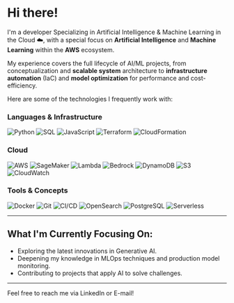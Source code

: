 # Hi there!

I'm a developer Specializing in Artificial Intelligence & Machine Learning in the Cloud ☁️, with a special focus on **Artificial Intelligence** and **Machine Learning** within the **AWS** ecosystem.

My experience covers the full lifecycle of AI/ML projects, from conceptualization and **scalable system** architecture to **infrastructure automation** (IaC) and **model optimization** for performance and cost-efficiency.

Here are some of the technologies I frequently work with:

### Languages & Infrastructure

![Python](https://img.shields.io/badge/Python-3776AB?style=for-the-badge&logo=python&logoColor=white)
![SQL](https://img.shields.io/badge/SQL-025E8C?style=for-the-badge&logo=database&logoColor=white)
![JavaScript](https://img.shields.io/badge/JavaScript-F7DF1E?style=for-the-badge&logo=javascript&logoColor=black)
![Terraform](https://img.shields.io/badge/Terraform-7B42BC?style=for-the-badge&logo=terraform&logoColor=white)
![CloudFormation](https://img.shields.io/badge/CloudFormation-FF9900?style=for-the-badge&logo=amazonaws&logoColor=white)

### Cloud

![AWS](https://img.shields.io/badge/AWS-232F3E?style=for-the-badge&logo=amazonaws&logoColor=white)
![SageMaker](https://img.shields.io/badge/SageMaker-FF9900?style=for-the-badge&logo=amazonaws&logoColor=white)
![Lambda](https://img.shields.io/badge/Lambda-FF9900?style=for-the-badge&logo=awslambda&logoColor=white)
![Bedrock](https://img.shields.io/badge/Bedrock-FF9900?style=for-the-badge&logo=amazonaws&logoColor=white)
![DynamoDB](https://img.shields.io/badge/DynamoDB-4053D6?style=for-the-badge&logo=amazondynamodb&logoColor=white)
![S3](https://img.shields.io/badge/S3-569A31?style=for-the-badge&logo=amazons3&logoColor=white)
![CloudWatch](https://img.shields.io/badge/CloudWatch-FF4F8B?style=for-the-badge&logo=amazoncloudwatch&logoColor=white)

### Tools & Concepts

![Docker](https://img.shields.io/badge/Docker-2496ED?style=for-the-badge&logo=docker&logoColor=white)
![Git](https://img.shields.io/badge/Git-F05032?style=for-the-badge&logo=git&logoColor=white)
![CI/CD](https://img.shields.io/badge/CI/CD-2088FF?style=for-the-badge&logo=githubactions&logoColor=white)
![OpenSearch](https://img.shields.io/badge/OpenSearch-005EB8?style=for-the-badge&logo=opensearch&logoColor=white)
![PostgreSQL](https://img.shields.io/badge/PostgreSQL-4169E1?style=for-the-badge&logo=postgresql&logoColor=white)
![Serverless](https://img.shields.io/badge/Serverless-FD5750?style=for-the-badge&logo=serverless&logoColor=white)

---

## What I'm Currently Focusing On:
* Exploring the latest innovations in Generative AI.
* Deepening my knowledge in MLOps techniques and production model monitoring.
* Contributing to projects that apply AI to solve challenges.
---

Feel free to reach me via LinkedIn or E-mail! 
